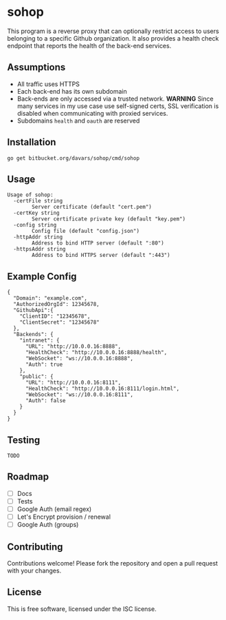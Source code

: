 # sohop

This program is a reverse proxy that can optionally restrict access to users belonging to a specific Github organization.  It also provides a health check endpoint that reports the health of the back-end services.

## Assumptions

* All traffic uses HTTPS
* Each back-end has its own subdomain
* Back-ends are only accessed via a trusted network.  **WARNING** Since many services in my use case use self-signed certs, SSL verification is disabled when communicating with proxied services.
* Subdomains `health` and `oauth` are reserved

## Installation

`go get bitbucket.org/davars/sohop/cmd/sohop`

## Usage

```
Usage of sohop:
  -certFile string
    	Server certificate (default "cert.pem")
  -certKey string
    	Server certificate private key (default "key.pem")
  -config string
    	Config file (default "config.json")
  -httpAddr string
    	Address to bind HTTP server (default ":80")
  -httpsAddr string
    	Address to bind HTTPS server (default ":443")
```

## Example Config

```
{
  "Domain": "example.com",
  "AuthorizedOrgId": 12345678,
  "GithubApi":{
    "ClientID": "12345678",
    "ClientSecret": "12345678"
  },
  "Backends": {
    "intranet": {
      "URL": "http://10.0.0.16:8888",
      "HealthCheck": "http://10.0.0.16:8888/health",
      "WebSocket": "ws://10.0.0.16:8888",
      "Auth": true
    },
    "public": {
      "URL": "http://10.0.0.16:8111",
      "HealthCheck": "http://10.0.0.16:8111/login.html",
      "WebSocket": "ws://10.0.0.16:8111",
      "Auth": false
    }
  }
}

```

## Testing

`TODO`

## Roadmap

- [ ] Docs
- [ ] Tests
- [ ] Google Auth (email regex)
- [ ] Let's Encrypt provision / renewal
- [ ] Google Auth (groups)

## Contributing ##

Contributions welcome! Please fork the repository and open a pull request
with your changes.

## License ##

This is free software, licensed under the ISC license.
